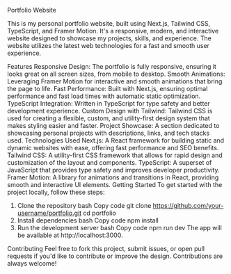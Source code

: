 Portfolio Website

This is my personal portfolio website, built using Next.js, Tailwind CSS, TypeScript, and Framer Motion. It's a responsive, modern, and interactive website designed to showcase my projects, skills, and experience. The website utilizes the latest web technologies for a fast and smooth user experience.

Features
Responsive Design: The portfolio is fully responsive, ensuring it looks great on all screen sizes, from mobile to desktop.
Smooth Animations: Leveraging Framer Motion for interactive and smooth animations that bring the page to life.
Fast Performance: Built with Next.js, ensuring optimal performance and fast load times with automatic static optimization.
TypeScript Integration: Written in TypeScript for type safety and better development experience.
Custom Design with Tailwind: Tailwind CSS is used for creating a flexible, custom, and utility-first design system that makes styling easier and faster.
Project Showcase: A section dedicated to showcasing personal projects with descriptions, links, and tech stacks used.
Technologies Used
Next.js: A React framework for building static and dynamic websites with ease, offering fast performance and SEO benefits.
Tailwind CSS: A utility-first CSS framework that allows for rapid design and customization of the layout and components.
TypeScript: A superset of JavaScript that provides type safety and improves developer productivity.
Framer Motion: A library for animations and transitions in React, providing smooth and interactive UI elements.
Getting Started
To get started with the project locally, follow these steps:

1. Clone the repository
bash
Copy code
git clone https://github.com/your-username/portfolio.git
cd portfolio
2. Install dependencies
bash
Copy code
npm install
3. Run the development server
bash
Copy code
npm run dev
The app will be available at http://localhost:3000.

Contributing
Feel free to fork this project, submit issues, or open pull requests if you'd like to contribute or improve the design. Contributions are always welcome!
